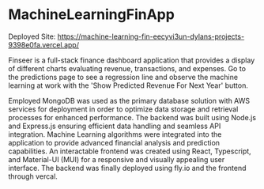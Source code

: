 # MachineLearningFinApp
Deployed Site: https://machine-learning-fin-eecyvi3un-dylans-projects-9398e0fa.vercel.app/

Finseer is a full-stack finance dashboard application that provides a display of different charts evaluating revenue, transactions, and expenses. Go to the predictions page to see a regression line and observe the machine learning at work with the 'Show Predicted Revenue For Next Year' button. 

Employed MongoDB was used as the primary database solution with AWS services for deployment in order to optimize data storage and retrieval processes for enhanced performance. The backend was built using Node.js and Express.js ensuring efficient data handling and seamless API integration. Machine Learning algorithms were integrated into the application to provide advanced financial analysis and prediction capabilities. An interactable frontend was created using React, Typescript, and Material-UI (MUI) for a responsive and visually appealing user interface. The backend was finally deployed using fly.io and the frontend through vercal. 


